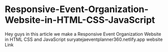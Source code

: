 # Responsive-Event-Organization-Website-in-HTML-CSS-JavaScript
Hey guys in this article we make a Responsive Event Organization Website in HTML CSS and JavaScript
suryatejaeventplanner360.netlify.app website Link